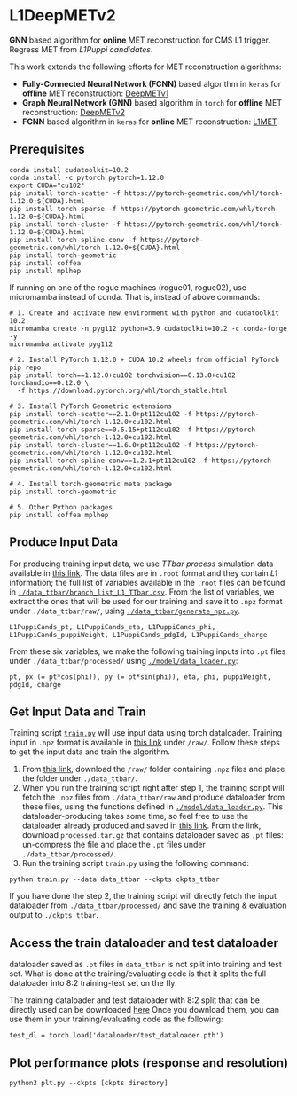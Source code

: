 # L1DeepMETv2
**GNN** based algorithm for **online** MET reconstruction for CMS L1 trigger. Regress MET from _L1Puppi candidates_.

This work extends the following efforts for MET reconstruction algorithms:
- **Fully-Connected Neural Network (FCNN)** based algorithm in `keras` for **offline** MET reconstruction: [DeepMETv1](https://github.com/DeepMETv2/DeepMETv1)
- **Graph Neural Network (GNN)** based algorithm in `torch` for **offline** MET reconstruction: [DeepMETv2](https://github.com/DeepMETv2/DeepMETv2)
- **FCNN** based algorithm in `keras` for **online** MET reconstruction: [L1MET](https://github.com/jmduarte/L1METML) 



## Prerequisites 

```
conda install cudatoolkit=10.2
conda install -c pytorch pytorch=1.12.0
export CUDA="cu102"
pip install torch-scatter -f https://pytorch-geometric.com/whl/torch-1.12.0+${CUDA}.html
pip install torch-sparse -f https://pytorch-geometric.com/whl/torch-1.12.0+${CUDA}.html
pip install torch-cluster -f https://pytorch-geometric.com/whl/torch-1.12.0+${CUDA}.html
pip install torch-spline-conv -f https://pytorch-geometric.com/whl/torch-1.12.0+${CUDA}.html
pip install torch-geometric
pip install coffea
pip install mplhep
```
If running on one of the rogue machines (rogue01, rogue02), use micromamba instead of conda. That is, instead of above commands: 

```
# 1. Create and activate new environment with python and cudatoolkit 10.2
micromamba create -n pyg112 python=3.9 cudatoolkit=10.2 -c conda-forge -y
micromamba activate pyg112

# 2. Install PyTorch 1.12.0 + CUDA 10.2 wheels from official PyTorch pip repo
pip install torch==1.12.0+cu102 torchvision==0.13.0+cu102 torchaudio==0.12.0 \
  -f https://download.pytorch.org/whl/torch_stable.html

# 3. Install PyTorch Geometric extensions 
pip install torch-scatter==2.1.0+pt112cu102 -f https://pytorch-geometric.com/whl/torch-1.12.0+cu102.html
pip install torch-sparse==0.6.15+pt112cu102 -f https://pytorch-geometric.com/whl/torch-1.12.0+cu102.html
pip install torch-cluster==1.6.0+pt112cu102 -f https://pytorch-geometric.com/whl/torch-1.12.0+cu102.html
pip install torch-spline-conv==1.2.1+pt112cu102 -f https://pytorch-geometric.com/whl/torch-1.12.0+cu102.html

# 4. Install torch-geometric meta package 
pip install torch-geometric

# 5. Other Python packages
pip install coffea mplhep

```



## Produce Input Data

For producing training input data, we use _TTbar process_ simulation data available in [this link](https://cernbox.cern.ch/files/link/public/JK2InUjatHFxFbf?tiles-size=1&items-per-page=100&view-mode=resource-table). The data files are in `.root` format and they contain _L1_ information; the full list of variables available in the `.root` files can be found in [`./data_ttbar/branch_list_L1_TTbar.csv`](https://github.com/DeepMETv2/L1DeepMETv2/blob/master/data_ttbar/branch_list_L1_TTbar.csv). From the list of variables, we extract the ones that will be used for our training and save it to `.npz` format under `./data_ttbar/raw/`, using [`./data_ttbar/generate_npz.py`](https://github.com/DeepMETv2/L1DeepMETv2/blob/master/data_ttbar/generate_npz.py). 

```
L1PuppiCands_pt, L1PuppiCands_eta, L1PuppiCands_phi, L1PuppiCands_puppiWeight, L1PuppiCands_pdgId, L1PuppiCands_charge 
```

From these six variables, we make the following training inputs into `.pt` files under `./data_ttbar/processed/` using [`./model/data_loader.py`](https://github.com/DeepMETv2/L1DeepMETv2/blob/master/model/data_loader.py):

```
pt, px (= pt*cos(phi)), py (= pt*sin(phi)), eta, phi, puppiWeight, pdgId, charge 
```


## Get Input Data and Train 

Training script [`train.py`](https://github.com/DeepMETv2/L1DeepMETv2/blob/master/train.py) will use input data using torch dataloader. Training input in `.npz` format is available in [this link](https://cernbox.cern.ch/s/RETpE7fzw4g0lnF) under `/raw/`. Follow these steps to get the input data and train the algorithm.

1. From [this link](https://cernbox.cern.ch/s/RETpE7fzw4g0lnF), download the `/raw/` folder containing `.npz` files and place the folder under `./data_ttbar/`.
2. When you run the training script right after step 1, the training script will fetch the `.npz` files from `./data_ttbar/raw` and produce dataloader from these files, using the functions defined in [`./model/data_loader.py`](https://github.com/DeepMETv2/L1DeepMETv2/blob/master/model/data_loader.py). This dataloader-producing takes some time, so feel free to use the dataloader already produced and saved in [this link](https://cernbox.cern.ch/s/RETpE7fzw4g0lnF). From the link, download `processed.tar.gz` that contains dataloader saved as `.pt` files: un-compress the file and place the `.pt` files under `./data_ttbar/processed/`.
3. Run the training script `train.py` using the following command:
```
python train.py --data data_ttbar --ckpts ckpts_ttbar
```
If you have done the step 2, the training script will directly fetch the input dataloader from `./data_ttbar/processed/` and save the training & evaluation output to `./ckpts_ttbar`.


## Access the train dataloader and test dataloader

dataloader saved as `.pt` files in `data_ttbar` is not split into training and test set. What is done at the training/evaluating code is that it splits the full dataloader into 8:2 training-test set on the fly. 

The training dataloader and test dataloader with 8:2 split that can be directly used can be downloaded [here](https://cernbox.cern.ch/s/oNs7GNCOi7ZX7ak) 
Once you download them, you can use them in your training/evaluating code as the following:
```
test_dl = torch.load('dataloader/test_dataloader.pth')
```

## Plot performance plots (response and resolution)

```
python3 plt.py --ckpts [ckpts directory]
```
